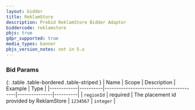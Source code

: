 ```yaml
---
layout: bidder
title: ReklamStore
description: Prebid ReklamStore Bidder Adaptor
biddercode: reklamstore
pbjs: true
gdpr_supported: true
media_types: banner
pbjs_version_notes: not in 5.x
---
```


### Bid Params

{: .table .table-bordered .table-striped }
| Name       | Scope    | Description                            | Example       | Type     |
|------------|----------|----------------------------------------|---------------|----------|
| `regionId`      | required | The placement id provided by ReklamStore | `1234567` | `integer` |
